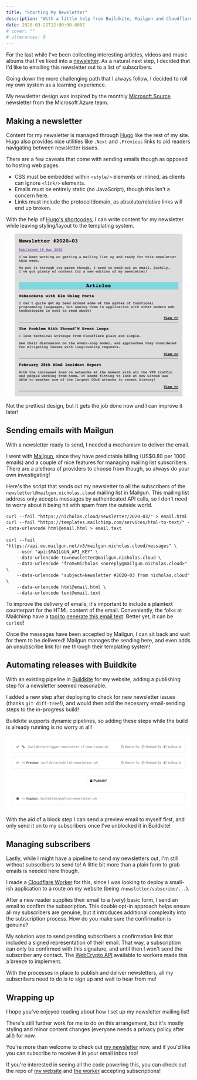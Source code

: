 ```yaml
---
title: "Starting My Newsletter"
description: "With a little help from Buildkite, Mailgun and Cloudflare"
date: 2020-03-22T12:00:00.000Z
# cover: ""
# utterances: 0
---
```


For the last while I've been collecting interesting articles, videos and music albums that I've liked into a [newsletter](https://nicholas.cloud/newsletter). As a natural next step, I decided that I'd like to emailing this newsletter out to a list of subscribers.

Going down the more challenging path that I always follow, I decided to roll my own system as a learning experience.

<!--more-->

My newsletter design was inspired by the monthly [Microsoft.Source](https://azure.microsoft.com/en-us/resources/join-the-azure-developer-community/) newsletter from the Microsoft Azure team.

## Making a newsletter

Content for my newsletter is managed through [Hugo](https://gohugo.io) like the rest of my site. Hugo also provides nice utilities like `.Next` and `.Previous` links to aid readers navigating between newsletter issues.

There are a few caveats that come with sending emails though as opposed to hosting web pages.

-   CSS must be embedded within `<style/>` elements or inlined, as clients can ignore `<link/>` elements.
-   Emails must be entirely static (no JavaScript), though this isn't a concern here.
-   Links must include the protocol/domain, as absolute/relative links will end up broken.

With the help of [Hugo's shortcodes](https://gohugo.io/content-management/shortcodes/), I can write content for my newsletter while leaving styling/layout to the templating system.

![A screenshot of my newsletter, with a introductory paragraph and a collection of blog posts group under "Articles"](./newsletter.png)

Not the prettiest design, but it gets the job done now and I can improve it later!

## Sending emails with Mailgun

With a newsletter ready to send, I needed a mechanism to deliver the email.

I went with [Mailgun](https://mailgun.com), since they have predictable billing (US\$0.80 per 1000 emails) and a couple of nice features for managing mailing list subscribers. There are a plethora of providers to choose from though, so always do your own investigating!

Here's the script that sends out my newsletter to all the subscribers of the `newsletter\@mailgun.nicholas.cloud` mailing list in Mailgun. This mailing list address only accepts messages by authenticated API calls, so I don't need to worry about it being hit with spam from the outside world.

```
curl --fail "https://nicholas.cloud/newsletter/2020-03/" > email.html
curl --fail "https://templates.mailchimp.com/services/html-to-text/" --data-urlencode html@email.html > email.text

curl --fail "https://api.eu.mailgun.net/v3/mailgun.nicholas.cloud/messages" \
    --user "api:$MAILGUN_API_KEY" \
    --data-urlencode to=newsletter@mailgun.nicholas.cloud \
    --data-urlencode "from=Nicholas <noreply@mailgun.nicholas.cloud>" \
    --data-urlencode "subject=Newsletter #2020-03 from nicholas.cloud" \
    --data-urlencode html@email.html \
    --data-urlencode text@email.text
```

To improve the delivery of emails, it's important to include a plaintext counterpart for the HTML content of the email. Conveniently, the folks at Mailchimp have a [tool to generate this email text](https://templates.mailchimp.com/resources/html-to-text/). Better yet, it can be `curl`ed!

Once the messages have been accepted by Mailgun, I can sit back and wait for them to be delivered! Mailgun manages the sending here, and even adds an unsubscribe link for me through their templating system!

## Automating releases with Buildkite

With an existing pipeline in [Buildkite](https://buildkite.com) for my website, adding a publishing step for a newsletter seemed reasonable.

I added a new step after deploying to check for new newsletter issues (thanks `git diff-tree`!), and would then add the necesarry email-sending steps to the in-progress build!

Buildkite supports dynamic pipelines, so adding these steps while the build is already running is no worry at all!

![A set of steps in Buildkite, where the email to all the newsletter subscribers is only published if the "Publish?" confirmation step is unblocked](./buildkite-publishing.png)

With the aid of a block step I can send a preview email to myself first, and only send it on to my subscribers once I've unblocked it in Buildkite!

## Managing subscribers

Lastly, while I might have a pipeline to send my newsletters out, I'm still without subscribers to send to! A little bit more than a plain form to grab emails is needed here though.

I made a [Cloudflare Worker](https://workers.dev) for this, since I was looking to deploy a small-ish application to a route on my website (being `/newsletter/subscribe/...`).

After a new reader supplies their email to a (very) basic form, I send an email to confirm the subscription. This double opt-in approach helps ensure all my subscribers are genuine, but it introduces additional complexity into the subscription process. How do you make sure the confirmation is genuine?

My solution was to send pending subscribers a confirmation link that included a signed representation of their email. That way, a subscription can only be confirmed with this signature, and until then I won't send the subscriber any contact. The [WebCrypto API](https://developer.mozilla.org/en-US/docs/Web/API/SubtleCrypto) available to workers made this a breeze to implement.

With the processes in place to publish and deliver newsletters, all my subscribers need to do is to sign up and wait to hear from me!

## Wrapping up

I hope you've enjoyed reading about how I set up my newsletter mailing list!

There's still further work for me to do on this arrangement, but it's mostly styling and minor content changes (everyone needs a privacy policy after all!) for now.

You're more than welcome to check out [my newsletter](/newsletter/) now, and if you'd like you can subscribe to receive it in your email inbox too!

If you're interested in seeing all the code powering this, you can check out the repo of [my website](https://nicholas.cloud/goto/source) and [the worker](https://github.com/nchlswhttkr/workers#newsletter-subscription-form) accepting subscriptions!
